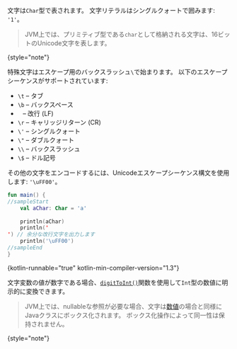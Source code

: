 [//]: # (title: 文字)

文字は`Char`型で表されます。
文字リテラルはシングルクォートで囲みます: `'1'`。

> JVM上では、プリミティブ型である`char`として格納される文字は、16ビットのUnicode文字を表します。
>
{style="note"}

特殊文字はエスケープ用のバックスラッシュ`\`で始まります。
以下のエスケープシーケンスがサポートされています:

*   `\t` – タブ
*   `\b` – バックスペース
*   `
` – 改行 (LF)
*   `\r` – キャリッジリターン (CR)
*   `\'` – シングルクォート
*   `\"` – ダブルクォート
*   `\\` – バックスラッシュ
*   `\$` – ドル記号

その他の文字をエンコードするには、Unicodeエスケープシーケンス構文を使用します: `'\uFF00'`。

```kotlin
fun main() {
//sampleStart
    val aChar: Char = 'a'
 
    println(aChar)
    println('
') // 余分な改行文字を出力します
    println('\uFF00')
//sampleEnd
}
```
{kotlin-runnable="true" kotlin-min-compiler-version="1.3"}

文字変数の値が数字である場合、[`digitToInt()`](https://kotlinlang.org/api/latest/jvm/stdlib/kotlin.text/digit-to-int.html)関数を使用して`Int`型の数値に明示的に変換できます。

> JVM上では、nullableな参照が必要な場合、文字は[数値](numbers.md#boxing-and-caching-numbers-on-the-java-virtual-machine)の場合と同様にJavaクラスにボックス化されます。
> ボックス化操作によって同一性は保持されません。
>
{style="note"}